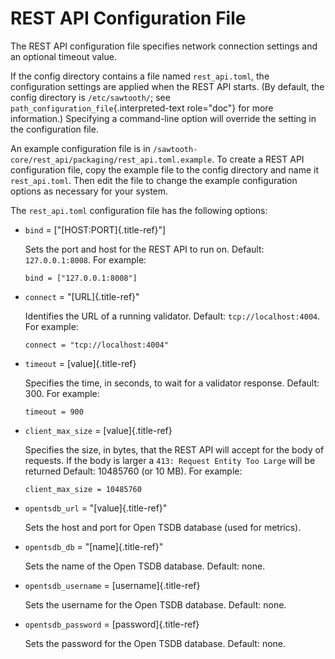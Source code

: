 # REST API Configuration File

The REST API configuration file specifies network connection settings
and an optional timeout value.

If the config directory contains a file named `rest_api.toml`, the
configuration settings are applied when the REST API starts. (By
default, the config directory is `/etc/sawtooth/`; see
`path_configuration_file`{.interpreted-text role="doc"} for more
information.) Specifying a command-line option will override the setting
in the configuration file.

An example configuration file is in
`/sawtooth-core/rest_api/packaging/rest_api.toml.example`. To create a
REST API configuration file, copy the example file to the config
directory and name it `rest_api.toml`. Then edit the file to change the
example configuration options as necessary for your system.

The `rest_api.toml` configuration file has the following options:

-   `bind` = \[\"[HOST:PORT]{.title-ref}\"\]

    Sets the port and host for the REST API to run on. Default:
    `127.0.0.1:8008`. For example:

    ``` none
    bind = ["127.0.0.1:8008"]
    ```

-   `connect` = \"[URL]{.title-ref}\"

    Identifies the URL of a running validator. Default:
    `tcp://localhost:4004`. For example:

    ``` none
    connect = "tcp://localhost:4004"
    ```

-   `timeout` = [value]{.title-ref}

    Specifies the time, in seconds, to wait for a validator response.
    Default: 300. For example:

    ``` none
    timeout = 900
    ```

-   `client_max_size` = [value]{.title-ref}

    Specifies the size, in bytes, that the REST API will accept for the
    body of requests. If the body is larger a
    `413: Request Entity Too Large` will be returned Default: 10485760
    (or 10 MB). For example:

    ``` none
    client_max_size = 10485760
    ```

-   `opentsdb_url` = \"[value]{.title-ref}\"

    Sets the host and port for Open TSDB database (used for metrics).

-   `opentsdb_db` = \"[name]{.title-ref}\"

    Sets the name of the Open TSDB database. Default: none.

-   `opentsdb_username` = [username]{.title-ref}

    Sets the username for the Open TSDB database. Default: none.

-   `opentsdb_password` = [password]{.title-ref}

    Sets the password for the Open TSDB database. Default: none.

<!--
  Licensed under Creative Commons Attribution 4.0 International License
  https://creativecommons.org/licenses/by/4.0/
-->
